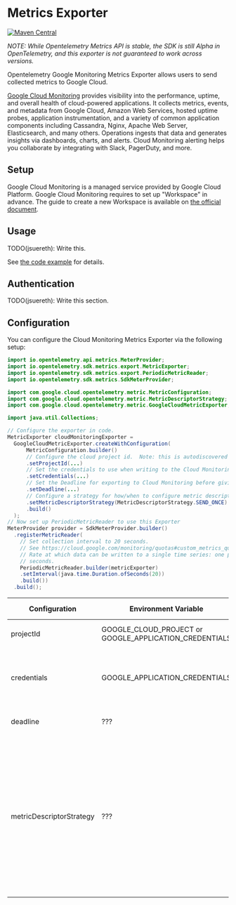 # Metrics Exporter

[![Maven Central][maven-image]][maven-url]

*NOTE: While Opentelemetry Metrics API is stable, the SDK is still Alpha in OpenTelemetry, and this exporter is not guaranteed to work across versions.*

Opentelemetry Google Monitoring Metrics Exporter allows users to send collected metrics
to Google Cloud.

[Google Cloud Monitoring](https://cloud.google.com/monitoring) provides visibility into the performance, uptime, and overall health of cloud-powered applications. It collects metrics, events, and metadata from Google Cloud, Amazon Web Services, hosted uptime probes, application instrumentation, and a variety of common application components including Cassandra, Nginx, Apache Web Server, Elasticsearch, and many others. Operations ingests that data and generates insights via dashboards, charts, and alerts. Cloud Monitoring alerting helps you collaborate by integrating with Slack, PagerDuty, and more.

## Setup

Google Cloud Monitoring is a managed service provided by Google Cloud Platform. Google Cloud Monitoring requires to set up "Workspace" in advance. The guide to create a new Workspace is available on [the official document](https://cloud.google.com/monitoring/workspaces/create).

## Usage

TODO(jsuereth): Write this.

See [the code example](../../examples/metrics) for details.

## Authentication

TODO(jsuereth): Write this section.

## Configuration

You can configure the Cloud Monitoring Metrics Exporter via the following setup:

```java
import io.opentelemetry.api.metrics.MeterProvider;
import io.opentelemetry.sdk.metrics.export.MetricExporter;
import io.opentelemetry.sdk.metrics.export.PeriodicMetricReader;
import io.opentelemetry.sdk.metrics.SdkMeterProvider;

import com.google.cloud.opentelemetry.metric.MetricConfiguration;
import com.google.cloud.opentelemetry.metric.MetricDescriptorStrategy;
import com.google.cloud.opentelemetry.metric.GoogleCloudMetricExporter;

import java.util.Collections;

// Configure the exporter in code.
MetricExporter cloudMonitoringExporter =
  GoogleCloudMetricExporter.createWithConfiguration(
      MetricConfiguration.builder()
      // Configure the cloud project id.  Note: this is autodiscovered by default.
      .setProjectId(...)
      // Set the credentials to use when writing to the Cloud Monitoring API
      .setCredentials(...)
      // Set the Deadline for exporting to Cloud Monitoring before giving up.
      .setDeadline(...)
      // Configure a strategy for how/when to configure metric descriptors.
      .setMetricDescriptorStrategy(MetricDescriptorStrategy.SEND_ONCE)
      .build()
  );
// Now set up PeriodicMetricReader to use this Exporter
MeterProvider provider = SdkMeterProvider.builder()
  .registerMetricReader(
    // Set collection interval to 20 seconds.
    // See https://cloud.google.com/monitoring/quotas#custom_metrics_quotas
    // Rate at which data can be written to a single time series: one point each 10
    // seconds.
    PeriodicMetricReader.builder(metricExporter)
    .setImterval(java.time.Duration.ofSeconds(20))
    .build())
  .build();
```

| Configuration | Environment Variable | JVM Property | Description | Default |
| ------------- | -------------------- | ------------ | ----------- | ------- |
| projectId     | GOOGLE_CLOUD_PROJECT or GOOGLE_APPLICATION_CREDENTIALS | ??? | The cloud project id.  This is autodiscovered. | The autodiscovered value. |
| credentials | GOOGLE_APPLICATION_CREDENTIALS | N/A | Credentials to use when talking to Cloud Monitoring API. | App Engine, Cloud Shell, GCE built-in or provided by `gcloud auth application-default login` |
| deadline      | ??? | ??? | The deadline limit on export calls to Cloud Monitoring API | 10 seconds |
| metricDescriptorStrategy | ??? | ??? | How to adapt OpenTelemetry metric definition into google cloud. `ALWAYS_SEND` will try to create metric descriptors on every export.  `SEND_ONCE` will try to create metric descriptors once per Java instance/classloader. `NEVER_SEND` will rely on Cloud Monitoring's auto-generated MetricDescriptors from time series. | `SEND_ONCE` |



[maven-image]: https://maven-badges.herokuapp.com/maven-central/com.google.cloud.opentelemetry/exporter-metrics/badge.svg
[maven-url]: https://maven-badges.herokuapp.com/maven-central/com.google.cloud.opentelemetry/exporter-metrics
